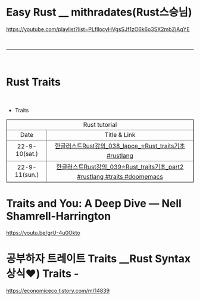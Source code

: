# Easy Rust \_\_ mithradates(Rust스승님)

https://youtube.com/playlist?list=PLfllocyHVgsSJf1zO6k6o3SX2mbZjAqYE

<br>

<hr>

<br>

# Rust Traits

<br>

- Traits

<table border="1">
    <tr>
    <td colspan="2" align="center">Rust tutorial</td>
    </tr>
    <tr align="center">
        <td>Date</td>
        <td>Title & Link</td>
    </tr>
    <tr align="center">
        <td>22-9-10(sat.)</td>
        <td><a href="https://youtu.be/Gpe-zGS5W0I">한글러스트Rust강의_038_lapce_⭐️Rust_traits기초 #rustlang</td>
    </tr>
    <tr align="center">
        <td>22-9-11(sun.)</td>
        <td><a href="https://youtu.be/8UTZbeHtVJk">한글러스트Rust강의_039⭐️Rust_traits기초_part2 #rustlang #traits #doomemacs</td>
    </tr>
</table>

# Traits and You: A Deep Dive — Nell Shamrell-Harrington

https://youtu.be/grU-4u0Okto


# 공부하자 트레이트 Traits __Rust Syntax상식❤️) Traits -

https://economiceco.tistory.com/m/14839
